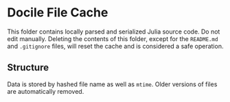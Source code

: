 # Docile File Cache

This folder contains locally parsed and serialized Julia source code. Do not
edit manually. Deleting the contents of this folder, except for the
``README.md`` and ``.gitignore`` files, will reset the cache and is considered a
safe operation.

## Structure

Data is stored by hashed file name as well as ``mtime``. Older versions of files
are automatically removed.
